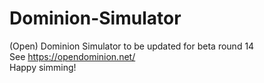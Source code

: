 # Dominion-Simulator
(Open) Dominion Simulator to be updated for beta round 14<br>
See https://opendominion.net/<br>
Happy simming!
